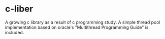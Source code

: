 c-liber
=======

A growing c library as a result of c programming study.
A simple thread pool implementation based on oracle's "Multithread Programming Guide" is included. 
